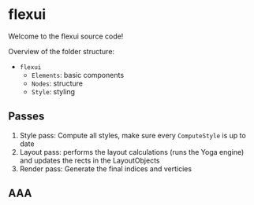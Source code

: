 # flexui

Welcome to the flexui source code!

Overview of the folder structure:

* `flexui`
  * `Elements`: basic components
  * `Nodes`: structure
  * `Style`: styling

## Passes

1. Style pass: Compute all styles, make sure every `ComputeStyle` is up to date
2. Layout pass: performs the layout calculations (runs the Yoga engine) and updates the rects in the LayoutObjects
3. Render pass: Generate the final indices and verticies

## AAA
